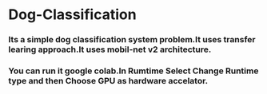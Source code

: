 # Dog-Classification

### Its a simple dog classification system problem.It uses transfer learing approach.It uses mobil-net v2 architecture.

### You can run it google colab.In Rumtime Select Change Runtime type and then Choose GPU as hardware accelator.
